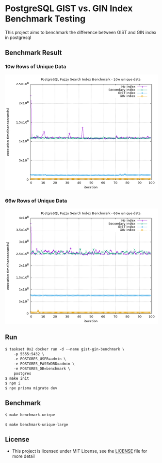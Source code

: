 # PostgreSQL GIST vs. GIN Index Benchmark Testing
This project aims to benchmark the difference between GIST and GIN index in postgresql

## Benchmark Result
### 10w Rows of Unique Data
![](./benchmark/unique/benchmark-unique.png)

### 66w Rows of Unique Data
![](./benchmark/unique-large/benchmark-unique-large.png)

## Run
```shell
$ taskset 0x2 docker run -d --name gist-gin-benchmark \
    -p 5555:5432 \
    -e POSTGRES_USER=admin \
    -e POSTGRES_PASSWORD=admin \
    -e POSTGRES_DB=benchmark \
    postgres
$ make init
$ npm i
$ npx prisma migrate dev
```

## Benchmark
```shell
$ make benchmark-unique

$ make benchmark-unique-large
```

## License
+ This project is licensed under MIT License, see the [LICENSE](./LICENSE) file for more detail